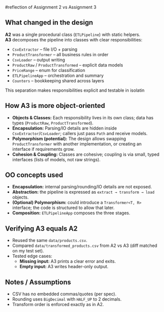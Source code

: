 
#reflection of Assignment 2 vs Assignment 3
## What changed in the design
**A2** was a single procedural class (`ETLPipeline`) with static helpers.  
**A3** decomposes the pipeline into classes with clear responsibilities:

- `CsvExtractor` – file I/O + parsing
- `ProductTransformer` – all business rules in order
- `CsvLoader` – output writing
- `ProductRaw` / `ProductTransformed` – explicit data models
- `PriceRange` – enum for classification
- `ETLPipelineApp` – orchestration and summary
- `Counters` – bookkeeping shared across layers

This separation makes responsibilities explicit and testable in isolatin

## How A3 is more object-oriented
- **Objects & Classes:** Each responsibility lives in its own class; data has types (`ProductRaw`, `ProductTransformed`).
- **Encapsulation:** Parsing/IO details are hidden inside `CsvExtractor`/`CsvLoader`; callers just pass `Path` and receive models.
- **Polymorphism (potential):** The design allows swapping `ProductTransformer` with another implementation, or creating an interface if requirements grow.
- **Cohesion & Coupling:** Classes are cohesive; coupling is via small, typed interfaces (lists of models, not raw strings).

## OO concepts used
- **Encapsulation:** internal parsing/rounding/IO details are not exposed.
- **Abstraction:** the pipeline is expressed as `extract → transform → load` objects.
- **(Optional) Polymorphism:** could introduce a `Transformer<T, R>` interface; the code is structured to allow that later.
- **Composition:** `ETLPipelineApp` composes the three stages.

## Verifying A3 equals A2
- Reused the same `data/products.csv`.
- Compared `data/transformed_products.csv` from A2 vs A3 (diff matched on my test set).
- Tested edge cases:
  - **Missing input:** A3 prints a clear error and exits.
  - **Empty input:** A3 writes header-only output.

## Notes / Assumptions
- CSV has no embedded commas/quotes (per spec).
- Rounding uses `BigDecimal` with `HALF_UP` to 2 decimals.
- Transform order is enforced exactly as in A2.